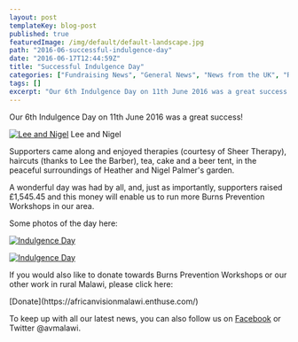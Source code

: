 ```yaml
---
layout: post
templateKey: blog-post
published: true
featuredImage: /img/default/default-landscape.jpg
path: "2016-06-successful-indulgence-day"
date: "2016-06-17T12:44:59Z"
title: "Successful Indulgence Day"
categories: ["Fundraising News", "General News", "News from the UK", "Reports"]
tags: []
excerpt: "Our 6th Indulgence Day on 11th June 2016 was a great success!Lee and Nigel Lee and NigelSupporters ..."
---
```


Our 6th Indulgence Day on 11th June 2016 was a great success!

[![Lee and Nigel](https://f000.backblazeb2.com/file/avm-wp-uploads/2016/06/Lee-and-Nigel-300x225.jpg)](https://f000.backblazeb2.com/file/avm-wp-uploads/2016/06/Lee-and-Nigel.jpg) Lee and Nigel

Supporters came along and enjoyed therapies (courtesy of Sheer Therapy), haircuts (thanks to Lee the Barber), tea, cake and a beer tent, in the peaceful surroundings of Heather and Nigel Palmer's garden.

A wonderful day was had by all, and, just as importantly, supporters raised £1,545.45 and this money will enable us to run more Burns Prevention Workshops in our area.

Some photos of the day here:

[![Indulgence Day](https://f000.backblazeb2.com/file/avm-wp-uploads/2016/06/Indulgence-Day-1-300x225.jpg)](https://f000.backblazeb2.com/file/avm-wp-uploads/2016/06/Indulgence-Day-1.jpg)

[![Indulgence Day](https://f000.backblazeb2.com/file/avm-wp-uploads/2016/06/Indulgence-Day-2-300x225.jpg)](https://f000.backblazeb2.com/file/avm-wp-uploads/2016/06/Indulgence-Day-2.jpg)

If you would also like to donate towards Burns Prevention Workshops or our other work in rural Malawi, please click here:

<div id="paypal_donate">[Donate](https://africanvisionmalawi.enthuse.com/)</div>

To keep up with all our latest news, you can also follow us on [Facebook](https://www.facebook.com/africanvision/) or Twitter @avmalawi.
